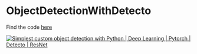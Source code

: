 # ObjectDetectionWithDetecto

Find the code [here](https://github.com/kashyaparjun/ObjectDetectionWithDetecto/blob/main/Object_Detection.ipynb)

[![Simplest custom object detection with Python | Deep Learning | Pytorch | Detecto | ResNet](https://img.youtube.com/vi/6FUcLHv6wpE/0.jpg)](https://www.youtube.com/watch?v=6FUcLHv6wpE "Simplest custom object detection with Python | Deep Learning | Pytorch | Detecto | ResNet")
